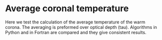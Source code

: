 # Average coronal temperature

Here we test the calculation of the average temperature of the warm corona. The averaging is preformed over optical depth (tau). Algorithms in Python and in Fortran are compared and they give consistent results.
